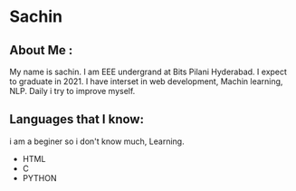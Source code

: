 # Sachin
## About Me :
My name is sachin. I am EEE undergrand at Bits Pilani Hyderabad. I expect to graduate in 2021. I have interset in web development, Machin learning, NLP.
Daily i try to improve myself.

## Languages that I know:
i am a beginer so i don't know much, Learning.
- HTML
- C
- PYTHON
